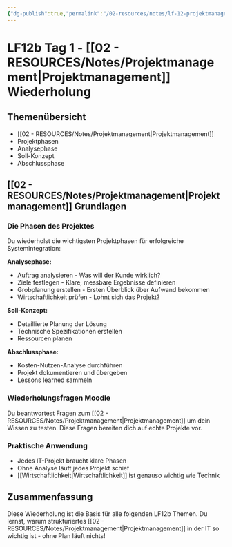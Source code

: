 ```yaml
---
{"dg-publish":true,"permalink":"/02-resources/notes/lf-12-projektmanagement/","tags":["#GFN/LF12/FISI"],"noteIcon":"","updated":"2025-09-05T14:35:22.000+02:00"}
---
```


# LF12b Tag 1 - [[02 - RESOURCES/Notes/Projektmanagement\|Projektmanagement]] Wiederholung

## Themenübersicht

- [[02 - RESOURCES/Notes/Projektmanagement\|Projektmanagement]]
- Projektphasen
- Analysephase
- Soll-Konzept
- Abschlussphase

## [[02 - RESOURCES/Notes/Projektmanagement\|Projektmanagement]] Grundlagen

### Die Phasen des Projektes

Du wiederholst die wichtigsten Projektphasen für erfolgreiche Systemintegration:

**Analysephase:**

- Auftrag analysieren - Was will der Kunde wirklich?
- Ziele festlegen - Klare, messbare Ergebnisse definieren
- Grobplanung erstellen - Ersten Überblick über Aufwand bekommen
- Wirtschaftlichkeit prüfen - Lohnt sich das Projekt?

**Soll-Konzept:**

- Detaillierte Planung der Lösung
- Technische Spezifikationen erstellen
- Ressourcen planen

**Abschlussphase:**

- Kosten-Nutzen-Analyse durchführen
- Projekt dokumentieren und übergeben
- Lessons learned sammeln

### Wiederholungsfragen Moodle

Du beantwortest Fragen zum [[02 - RESOURCES/Notes/Projektmanagement\|Projektmanagement]] um dein Wissen zu testen. Diese Fragen bereiten dich auf echte Projekte vor.

### Praktische Anwendung

- Jedes IT-Projekt braucht klare Phasen
- Ohne Analyse läuft jedes Projekt schief
- [[Wirtschaftlichkeit\|Wirtschaftlichkeit]] ist genauso wichtig wie Technik

## Zusammenfassung

Diese Wiederholung ist die Basis für alle folgenden LF12b Themen. Du lernst, warum strukturiertes [[02 - RESOURCES/Notes/Projektmanagement\|Projektmanagement]] in der IT so wichtig ist - ohne Plan läuft nichts!
